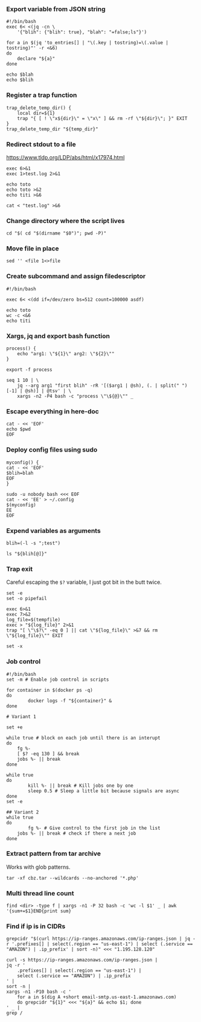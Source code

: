 ### Export variable from JSON string

```
#!/bin/bash
exec 6< <(jq -cn \
	'{"blih": {"blih": true}, "blah": "=false;ls"}')

for a in $(jq 'to_entries[] | "\(.key | tostring)=\(.value | tostring)"' -r <&6)
do
	declare "${a}"
done

echo $blah
echo $blih
```

### Register a trap function
```
trap_delete_temp_dir() {
	local dir=${1}
	trap "{ [ ! \"x${dir}\" = \"x\" ] && rm -rf \"${dir}\"; }" EXIT
}
trap_delete_temp_dir "${temp_dir}"
```

### Redirect stdout to a file

https://www.tldp.org/LDP/abs/html/x17974.html

```
exec 6>&1
exec 1>test.log 2>&1

echo toto
echo toto >&2
echo titi >&6

cat < "test.log" >&6
```

### Change directory where the script lives

```
cd "$( cd "$(dirname "$0")"; pwd -P)"
```
### Move file in place

```
sed '' <file 1<>file
```

### Create subcommand and assign filedescriptor

```
#!/bin/bash

exec 6< <(dd if=/dev/zero bs=512 count=100000 asdf)

echo toto
wc -c <&6
echo titi
```

### Xargs, jq and export bash function

```
process() {
	echo "arg1: \"${1}\" arg2: \"${2}\""
}

export -f process

seq 1 10 | \
	jq --arg arg1 "first blih" -rR '[($arg1 | @sh), (. | split(" ")[-1] | @sh)] | @tsv' | \
	xargs -n2 -P4 bash -c "process \"\${@}\"" _

```

### Escape everything in here-doc

```
cat - << 'EOF'
echo $pwd
EOF
```

### Deploy config files using sudo

```
myconfig() {
cat - << 'EOF'
$blih=blah
EOF
}

sudo -u nobody bash <<< EOF
cat - << 'EE' > ~/.config
$(myconfig)
EE
EOF
```

### Expend variables as arguments

```
blih=(-l -s ";test")

ls "${blih[@]}"
```

### Trap exit

Careful escaping the `$?` variable, I just got bit in the butt twice.

```
set -e
set -o pipefail

exec 6>&1
exec 7>&2
log_file=$(tempfile)
exec > "${log_file}" 2>&1
trap "[ \"\$?\" -eq 0 ] || cat \"${log_file}\" >&7 && rm \"${log_file}\"" EXIT

set -x
```

### Job control

```
#!/bin/bash
set -m # Enable job control in scripts

for container in $(docker ps -q)
do
        docker logs -f "${container}" &
done

# Variant 1

set +e

while true # block on each job until there is an interupt
do
	fg %-
	[ $? -eq 130 ] && break
	jobs %- || break
done

while true
do
        kill %- || break # Kill jobs one by one
        sleep 0.5 # Sleep a little bit because signals are async
done
set -e

## Variant 2
while true
do
        fg %- # Give control to the first job in the list
	jobs %- || break # check if there a next job
done
```

### Extract pattern from tar archive

Works with glob patterns.

```
tar -xf cbz.tar --wildcards --no-anchored '*.php'
```

### Multi thread line count

```
find <dir> -type f | xargs -n1 -P 32 bash -c 'wc -l $1' _ | awk '{sum+=$1}END{print sum}
```

### Find if ip is in CIDRs

```
grepcidr "$(curl https://ip-ranges.amazonaws.com/ip-ranges.json | jq -r '.prefixes[] | select(.region == "us-east-1") | select (.service == "AMAZON") | .ip_prefix' | sort -n)" <<< "1.195.128.120"
```

```
curl -s https://ip-ranges.amazonaws.com/ip-ranges.json |
jq -r '
	.prefixes[] | select(.region == "us-east-1") |
	select (.service == "AMAZON") | .ip_prefix
' |
sort -n |
xargs -n1 -P10 bash -c '
	for a in $(dig A +short email-smtp.us-east-1.amazonaws.com)
	do grepcidr "${1}" <<< "${a}" && echo $1; done
' _ |
grep /
```
